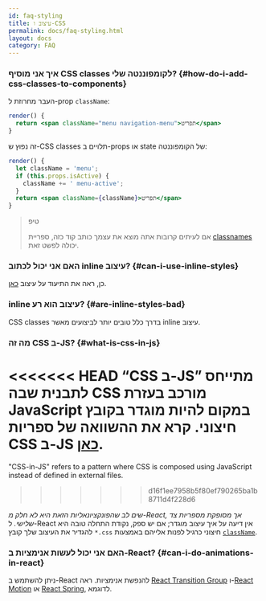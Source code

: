 ```yaml
---
id: faq-styling
title: עיצוב ו-CSS
permalink: docs/faq-styling.html
layout: docs
category: FAQ
---
```


### איך אני מוסיף CSS classes לקומפוננטה שלי? {#how-do-i-add-css-classes-to-components}

העבר מחרוזת ל-prop `className`:

```jsx
render() {
  return <span className="menu navigation-menu">תפריט</span>
}
```

זה נפוץ ש-CSS classes תלויים ב-props או state של הקומפוננטה:

```jsx
render() {
  let className = 'menu';
  if (this.props.isActive) {
    className += ' menu-active';
  }
  return <span className={className}>תפריט</span>
}
```

>טיפ
>
>אם לעיתים קרובות אתה מוצא את עצמך כותב קוד כזה, ספריית [classnames](https://www.npmjs.com/package/classnames#usage-with-reactjs) יכולה לפשט זאת.

### האם אני יכול לכתוב inline עיצוב? {#can-i-use-inline-styles}

כן, ראה את התיעוד על עיצוב [כאן](/docs/dom-elements.html#style).

### inline עיצוב הוא רע? {#are-inline-styles-bad}

CSS classes בדרך כלל טובים יותר לביצועים מאשר inline עיצוב.

### מה זה CSS ב-JS? {#what-is-css-in-js}

<<<<<<< HEAD
“CSS ב-JS” מתייחס לתבנית שבה CSS מורכב בעזרת JavaScript במקום להיות מוגדר בקובץ חיצוני. קרא את ההשוואה של ספריות CSS ב-JS [כאן](https://github.com/MicheleBertoli/css-in-js).
=======
"CSS-in-JS" refers to a pattern where CSS is composed using JavaScript instead of defined in external files.
>>>>>>> d16f1ee7958b5f80ef790265ba1b8711d4f228d6

_שים לב שהפונקציונאליות הזאת היא לא חלק מ-React, אך מסופקת מספריות צד שלישי._ ל-React אין דיעה על איך עיצוב מוגדר; אם יש ספק, נקודת התחלה טובה היא להגדיר את העיצוב שלך קובץ `*.css` חיצוני כרגיל לפנות אלייהם באמצעות [`className`](/docs/dom-elements.html#classname).

### האם אני יכול לעשות אנימציות ב-React? {#can-i-do-animations-in-react}

ניתן להשתמש ב-React להנפשת אנימציות. ראה [React Transition Group](https://reactcommunity.org/react-transition-group/) ו-[React Motion](https://github.com/chenglou/react-motion) או [React Spring](https://github.com/react-spring/react-spring), לדוגמא.
